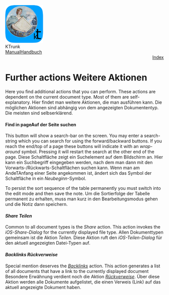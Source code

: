 <div class="logoRow">
  <div class="logoColumn logoColumnLeft">
    <img src="./../logo120.png">
  </div>
  <div class="logoColumn logoColumnRight">
    <div class="vCentered">
      <div class="logoTitle">KTrunk</div>
      <div class="logoTitle"><a href="./../Manual.html"><span class="en">Manual</span><span class="de">Handbuch</span></a></div>
      <div class="logoDescription" style="text-align: right;"><a href="Index.html">Index</a></div>
    </div>
  </div>
</div>
<h1>
  <span class="en">Further actions</span>
  <span class="de">Weitere Aktionen</span>
</h1>
<p>
  <span class="en">Here you find additional actions that you can perform. These actions are dependent on the current document type. Most of them are self-explanatory.</span>
  <span class="de">Hier findet man weitere Aktionen, die man ausführen kann. Die möglichen Aktionen sind abhängig von dem angezeigten Dokumententyp. Die meisten sind selbserklärend.</span>
</p>
<h4 id="FindInPage"><span class="en">Find in page</span><span class="de">Auf der Seite suchen</span></h4>
<p>
  <span class="en">This button will show a search-bar on the screen. You may enter a search-string which you can search for using the forward/backward buttons. If you reach the end/top of a page these buttons will indicate it with an <em>wrap-around</em> symbol. Pressing it will restart the search at the other end of the page.</span>
  <span class="de">Diese Schaltfläche zeigt ein Suchelement auf dem Bildschirm an. Hier kann ein Suchbegriff eingegeben werden, nach dem man dann mit den Vorwarts-/Rückwarts-Schaltflächen suchen kann. Wenn man am AndeTAnfang einer Seite angekommen ist, ändert sich das Symbol der Schaltfläche in ein <em>Neubeginn</em>-Symbol.</span>
</p>
<p>
  <span class="en">To persist the sort sequence of the table permanently you must switch into the edit mode and then save the note.</span>
  <span class="de">Um die Sortierfolge der Tabelle permanent zu erhalten, muss man kurz in den Bearbeitungsmodus gehen und die Notiz dann speichern.</span>
</p>
<h4>
  <span class="en"><i>Share</i></span>
  <span class="de"><i>Teilen</i></span>
</h4>
<p>
  <span class="en">Common to all document types is the <i>Share</i> action. This action invokes the <i>iOS-Share-Dialog</i> for the currently displayed file type.</span>
  <span class="de">Allen Dokumenttypen gemeinsam ist die Aktion <i>Teilen</i>. Diese Aktion ruft den <i>iOS-Teilen-Dialog</i> für den aktuell angezeigten Datei-Typen auf.</span>
</p>
<h4>
  <span class="en"><i>Backlinks</i></span>
  <span class="de"><i>Rückverweise</i></span>
</h4>
<p>
  <span class="en">Special mention deserves the <i><a href="https://en.m.wikipedia.org/wiki/Backlink">Backlinks</a></i> action. This action generates a list of all documents that have a link to the currently displayed document</span>
  <span class="de">Besondere Erwähnung verdient noch die Aktion <i><a href="https://de.m.wikipedia.org/wiki/Rückverweis">Rückverweise</a></i>. Über diese Aktion werden alle Dokumente aufgelistet, die einen Verweis (Link) auf das aktuell angezeigte Dokument haben.</span>
</p>
